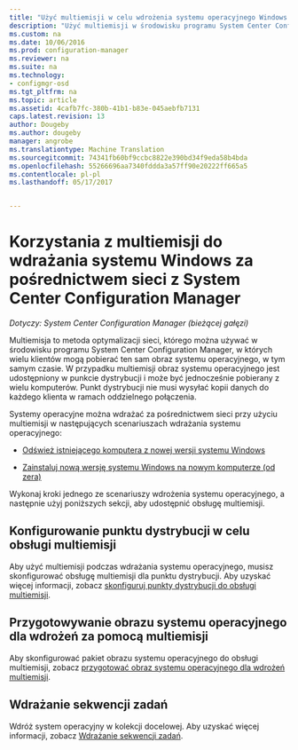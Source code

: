 ```yaml
---
title: "Użyć multiemisji w celu wdrożenia systemu operacyjnego Windows za pośrednictwem sieci | Dokumentacja firmy Microsoft"
description: "Użyć multiemisji w środowisku programu System Center Configuration Manager, dzięki czemu wiele komputerów jednocześnie można pobrać obrazu systemu operacyjnego."
ms.custom: na
ms.date: 10/06/2016
ms.prod: configuration-manager
ms.reviewer: na
ms.suite: na
ms.technology:
- configmgr-osd
ms.tgt_pltfrm: na
ms.topic: article
ms.assetid: 4cafb7fc-380b-41b1-b83e-045aebfb7131
caps.latest.revision: 13
author: Dougeby
ms.author: dougeby
manager: angrobe
ms.translationtype: Machine Translation
ms.sourcegitcommit: 74341fb60bf9ccbc8822e390bd34f9eda58b4bda
ms.openlocfilehash: 55266696aa7340fddda3a57ff90e20222ff665a5
ms.contentlocale: pl-pl
ms.lasthandoff: 05/17/2017


---
```

# <a name="use-multicast-to-deploy-windows-over-the-network-with-system-center-configuration-manager"></a>Korzystania z multiemisji do wdrażania systemu Windows za pośrednictwem sieci z System Center Configuration Manager

*Dotyczy: System Center Configuration Manager (bieżącej gałęzi)*

Multiemisja to metoda optymalizacji sieci, którego można używać w środowisku programu System Center Configuration Manager, w których wielu klientów mogą pobierać ten sam obraz systemu operacyjnego, w tym samym czasie. W przypadku multiemisji obraz systemu operacyjnego jest udostępniony w punkcie dystrybucji i może być jednocześnie pobierany z wielu komputerów. Punkt dystrybucji nie musi wysyłać kopii danych do każdego klienta w ramach oddzielnego połączenia.  

 Systemy operacyjne można wdrażać za pośrednictwem sieci przy użyciu multiemisji w następujących scenariuszach wdrażania systemu operacyjnego:  

-   [Odśwież istniejącego komputera z nowej wersji systemu Windows](refresh-an-existing-computer-with-a-new-version-of-windows.md)  

-   [Zainstaluj nową wersję systemu Windows na nowym komputerze (od zera)](install-new-windows-version-new-computer-bare-metal.md)  

 Wykonaj kroki jednego ze scenariuszy wdrożenia systemu operacyjnego, a następnie użyj poniższych sekcji, aby udostępnić obsługę multiemisji.  

##  <a name="BKMK_Configure"></a> Konfigurowanie punktu dystrybucji w celu obsługi multiemisji  
 Aby użyć multiemisji podczas wdrażania systemu operacyjnego, musisz skonfigurować obsługę multiemisji dla punktu dystrybucji. Aby uzyskać więcej informacji, zobacz [skonfiguruj punkty dystrybucji do obsługi multiemisji](../get-started/prepare-site-system-roles-for-operating-system-deployments.md#BKMK_DPMulticast).  

## <a name="prepare-an-operating-system-image-for-multicast-deployments"></a>Przygotowywanie obrazu systemu operacyjnego dla wdrożeń za pomocą multiemisji  
 Aby skonfigurować pakiet obrazu systemu operacyjnego do obsługi multiemisji, zobacz [przygotować obraz systemu operacyjnego dla wdrożeń multiemisji](../get-started/manage-operating-system-images.md#BKMK_OSImageMulticast).  

##  <a name="BKMK_Deploy"></a> Wdrażanie sekwencji zadań  
 Wdróż system operacyjny w kolekcji docelowej. Aby uzyskać więcej informacji, zobacz [Wdrażanie sekwencji zadań](manage-task-sequences-to-automate-tasks.md#BKMK_DeployTS).  

